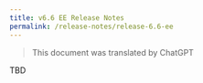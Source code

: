 ```yaml
---
title: v6.6 EE Release Notes
permalink: /release-notes/release-6.6-ee
---
```


> This document was translated by ChatGPT

TBD
